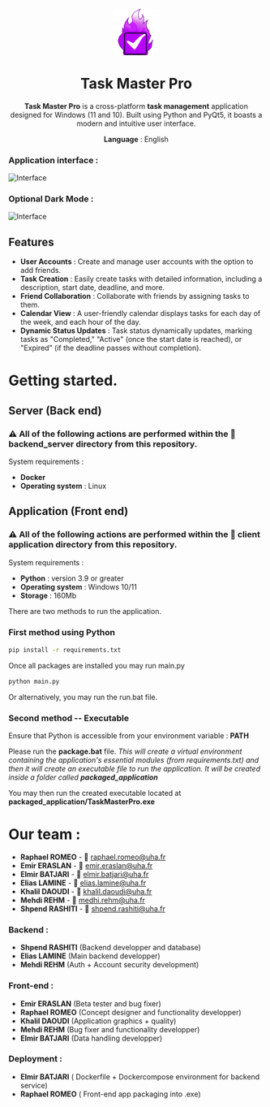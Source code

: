 <p align="center">
  <img width="18%" align="center" src="https://github.com/Raph-Romeo/SAE-Piloter-un-projet-informatique/blob/main/client%20application/icons/taskmasterpro.png" alt="logo">
</p>
  <h1 align="center">
  Task Master Pro
</h1>
<p align="center">
  <b>Task Master Pro</b> is a cross-platform <b>task management</b> application designed for Windows (11 and 10). Built using Python and PyQt5, it boasts a modern and intuitive user interface.
</p>

<p align="center">
<b>Language</b> : English
</p>

### Application interface :
![Interface](https://lh3.googleusercontent.com/drive-viewer/AEYmBYSgEWbBtPvw1YL7Qo75fUsKezMTuiPpnrkmyxrbt4hUKMpLnCv-soKzpjy4rXclw5idyHf6X3yGLu3uHU7rlnizqamXNA=s1600)
### Optional Dark Mode :
![Interface](https://lh3.googleusercontent.com/drive-viewer/AEYmBYSChSCnwuRCFlXBqvDGDJvDlNO2_ZNAkx3N1Fk_1K0f1kUPkRXGuv_yZyKRm7pEMVuVRhjSyyJeYu2DxHCGOgxPNAgxyA=s1600)

## Features
- **User Accounts** : Create and manage user accounts with the option to add friends.
- **Task Creation** : Easily create tasks with detailed information, including a description, start date, deadline, and more.
- **Friend Collaboration** : Collaborate with friends by assigning tasks to them.
- **Calendar View** : A user-friendly calendar displays tasks for each day of the week, and each hour of the day.
- **Dynamic Status Updates** : Task status dynamically updates, marking tasks as "Completed," "Active" (once the start date is reached), or "Expired" (if the deadline passes without completion).

# Getting started.

## Server (Back end)
### ⚠️ All of the following actions are performed within the 📁 backend_server directory from this repository.

System requirements :
 - **Docker**
 - **Operating system** : Linux

## Application (Front end)
### ⚠️ All of the following actions are performed within the 📁 client application directory from this repository.

System requirements :
 - **Python** : version 3.9 or greater
 - **Operating system** : Windows 10/11
 - **Storage** : 160Mb

There are two methods to run the application.
### First method using Python

```bat
pip install -r requirements.txt
```

Once all packages are installed you may run main.py

```bat
python main.py
```

Or alternatively, you may run the run.bat file.

### Second method -- Executable

Ensure that Python is accessible from your environment variable : **PATH**

Please run the **package.bat** file.
_This will create a virtual environment containing the application's essential modules (from requirements.txt) and then it will create an executable file to run the application. It will be created inside a folder called **packaged_application**_

You may then run the created executable located at **packaged_application/TaskMasterPro.exe**

# Our team :
 - **Raphael ROMEO** - 📧 raphael.romeo@uha.fr
 - **Emir ERASLAN** - 📧 emir.eraslan@uha.fr
 - **Elmir BATJARI** - 📧 elmir.batjari@uha.fr
 - **Elias LAMINE** - 📧 elias.lamine@uha.fr
 - **Khalil DAOUDI** - 📧 khalil.daoudi@uha.fr
 - **Mehdi REHM** - 📧 medhi.rehm@uha.fr
 - **Shpend RASHITI** - 📧 shpend.rashiti@uha.fr

### Backend : 
 - **Shpend RASHITI** (Backend developper and database) 
 - **Elias LAMINE** (Main backend developper)
 - **Mehdi REHM** (Auth + Account security development)

### Front-end :
 - **Emir ERASLAN** (Beta tester and bug fixer)
 - **Raphael ROMEO** (Concept designer and functionality developper)
 - **Khalil DAOUDI** (Application graphics + quality)
 - **Mehdi REHM** (Bug fixer and functionality developper)
 - **Elmir BATJARI** (Data handling developper)
### Deployment :
 - **Elmir BATJARI** ( Dockerfile + Dockercompose environment for backend service)
 - **Raphael ROMEO** ( Front-end app packaging into .exe)
